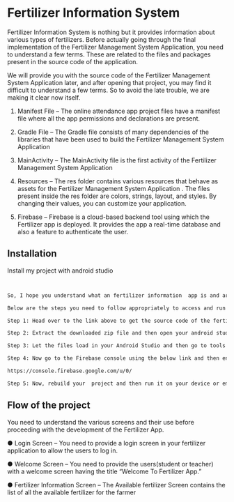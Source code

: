 
#  Fertilizer Information System 
Fertilizer Information System is nothing but it provides information about various types of fertilizers.
Before actually going through the final implementation of the Fertilizer Management System Application, you need to understand a few terms. These are related to the files and packages present in the source code of the application.

We will provide you with the source code of the Fertilizer Management System Application later, and after opening that project, you may find it difficult to understand a few terms. So to avoid the late trouble, we are making it clear now itself.

1.	Manifest File – The online attendance app project files have a manifest file where all the app permissions and declarations are present.

2.	Gradle File – The Gradle file consists of many dependencies of the libraries that have been used to build the Fertilizer Management System Application

3.	MainActivity – The MainActivity file is the first activity of the Fertilizer Management System Application

4.	Resources – The res folder contains various resources that behave as assets for the Fertilizer Management System Application . The files present inside the res folder are colors, strings, layout, and styles. By changing their values, you can customize your application.

5.	 Firebase – Firebase is a cloud-based backend tool using which the Fertilizer app is deployed. It provides the app a real-time database and also a feature to authenticate the user.




## Installation

Install my project with android studio

```bash


So, I hope you understand what an fertilizer information  app is and are ready to implement it. So, to make the process easier for you, we have attached the source code of the online attendance app along with this app. The source code of the fertilizer  information  app has comments to guide you through every line present in the code.

Below are the steps you need to follow appropriately to access and run the project in your system.

Step 1: Head over to the link above to get the source code of the fertilizer  informationt app. After opening the link, you need to download the zip file of the project.

Step 2: Extract the downloaded zip file and then open your android studio. Select open an existing project in your Android Studio and then open the attendance app project through it.

Step 3: Let the files load in your Android Studio and then go to tools and select Firebase. Now add Firebase auth and firebase real-time database.

Step 4: Now go to the Firebase console using the below link and then enable firebase authentication from there.

https://console.firebase.google.com/u/0/

Step 5: Now, rebuild your  project and then run it on your device or emulator.

```
    
## Flow of the project

You need to understand the various screens and their use before proceeding with the development of the Fertilizer App.

●	Login Screen – You need to provide a login screen in your fertilizer application to allow the users to log in. 

●	Welcome Screen – You need to provide the users(student or teacher) with a welcome screen 
having the title “Welcome To Fertilizer App.”

●	Fertilizer  Information Screen – The Available fertilizer  Screen contains the list of all the available  fertilizer  for the farmer

